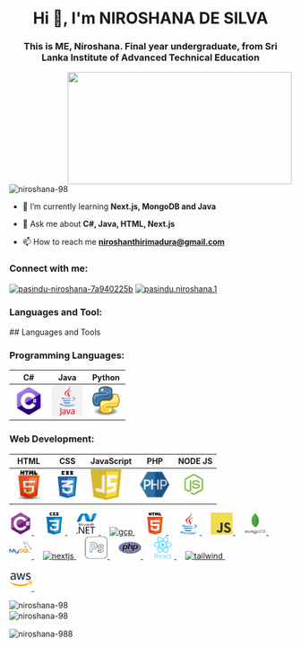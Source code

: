 <h1 align="center">Hi 👋, I'm NIROSHANA DE SILVA</h1>
<h3 align="center">This is ME, Niroshana. Final year undergraduate, from Sri Lanka Institute of Advanced Technical Education</h3>

<img align="right" width="400" height="200" src="https://images.squarespace-cdn.com/content/v1/5769fc401b631bab1addb2ab/1541580611624-TE64QGKRJG8SWAIUS7NS/coding-freak.gif">

<p align="left"> <img src="https://komarev.com/ghpvc/?username=niroshana-98&label=Profile%20views&color=0e75b6&style=flat" alt="niroshana-98" /> </p>

- 🌱 I’m currently learning **Next.js, MongoDB and Java**

- 💬 Ask me about **C#, Java, HTML, Next.js**

- 📫 How to reach me **niroshanthirimadura@gmail.com**

<h3 align="left">Connect with me:</h3>
<p align="left">
<a href="https://linkedin.com/in/pasindu-niroshana-7a940225b" target="blank"><img align="center" src="https://raw.githubusercontent.com/rahuldkjain/github-profile-readme-generator/master/src/images/icons/Social/linked-in-alt.svg" alt="pasindu-niroshana-7a940225b" height="30" width="40" /></a>
<a href="https://fb.com/pasindu.niroshana.1" target="blank"><img align="center" src="https://raw.githubusercontent.com/rahuldkjain/github-profile-readme-generator/master/src/images/icons/Social/facebook.svg" alt="pasindu.niroshana.1" height="30" width="40" /></a>
</p>

<h3 align="left">Languages and Tool:</h3>
## Languages and Tools 
<div>
  
### Programming Languages:
| C# | Java | Python |
|----------|----------|----------|
|  <img src="https://github.com/Niroshana-98/Niroshana-98/blob/main/assets/c%23.png" title="C#"  alt="C#" width="55" height="55"/> |  <img src="https://github.com/Niroshana-98/Niroshana-98/blob/main/assets/java.png" title="Java"  alt="Java" width="55" height="55"/> |  <img src="https://github.com/Niroshana-98/Niroshana-98/blob/main/assets/Python.png" title="Python" alt="Python" width="55" height="55"/> |

### Web Development:
| HTML | CSS | JavaScript | PHP | NODE JS |
|----------|----------|----------|----------|----------|
|  <img src="https://github.com/Niroshana-98/Niroshana-98/blob/main/assets/HTML.png" title="HTML"  alt="HTML" width="55" height="55"/> |  <img src="https://github.com/Niroshana-98/Niroshana-98/blob/main/assets/CSS.png" title="CSS"  alt="CSS" width="55" height="55"/> |  <img src="https://github.com/Niroshana-98/Niroshana-98/blob/main/assets/JavaScript.png" title="JavaScript" alt="JavaScript" width="55" height="55"/> |  <img src="https://github.com/Niroshana-98/Niroshana-98/blob/main/assets/php_PNG36.png" title="PHP" alt="PHPt" width="55" height="55"/> |  <img src="https://github.com/Niroshana-98/Niroshana-98/blob/main/assets/NodeJS.png" title="node" alt="node" width="55" height="55"/> |

</div>
<a href="https://www.w3schools.com/cs/" target="_blank" rel="noreferrer"> <img src="https://raw.githubusercontent.com/devicons/devicon/master/icons/csharp/csharp-original.svg" alt="csharp" width="40" height="40"/> </a>&nbsp; &nbsp;
<a href="https://www.w3schools.com/css/" target="_blank" rel="noreferrer"> <img src="https://raw.githubusercontent.com/devicons/devicon/master/icons/css3/css3-original-wordmark.svg" alt="css3" width="40" height="40"/> </a>&nbsp; &nbsp; 
<a href="https://dotnet.microsoft.com/" target="_blank" rel="noreferrer"> <img src="https://raw.githubusercontent.com/devicons/devicon/master/icons/dot-net/dot-net-original-wordmark.svg" alt="dotnet" width="40" height="40"/> </a>&nbsp; &nbsp;
<a href="https://cloud.google.com" target="_blank" rel="noreferrer"> <img src="https://www.vectorlogo.zone/logos/google_cloud/google_cloud-icon.svg" alt="gcp" width="40" height="40"/> </a> &nbsp; &nbsp;
<a href="https://www.w3.org/html/" target="_blank" rel="noreferrer"> <img src="https://raw.githubusercontent.com/devicons/devicon/master/icons/html5/html5-original-wordmark.svg" alt="html5" width="40" height="40"/> </a> &nbsp; &nbsp;
<a href="https://www.java.com" target="_blank" rel="noreferrer"> <img src="https://raw.githubusercontent.com/devicons/devicon/master/icons/java/java-original.svg" alt="java" width="40" height="40"/> </a> &nbsp; &nbsp;
<a href="https://developer.mozilla.org/en-US/docs/Web/JavaScript" target="_blank" rel="noreferrer"> <img src="https://raw.githubusercontent.com/devicons/devicon/master/icons/javascript/javascript-original.svg" alt="javascript" width="40" height="40"/> </a>&nbsp; &nbsp; 
<a href="https://www.mongodb.com/" target="_blank" rel="noreferrer"> <img src="https://raw.githubusercontent.com/devicons/devicon/master/icons/mongodb/mongodb-original-wordmark.svg" alt="mongodb" width="40" height="40"/> </a> &nbsp; &nbsp;
<a href="https://www.mysql.com/" target="_blank" rel="noreferrer"> <img src="https://raw.githubusercontent.com/devicons/devicon/master/icons/mysql/mysql-original-wordmark.svg" alt="mysql" width="40" height="40"/> </a>&nbsp; &nbsp;
<a href="https://nextjs.org/" target="_blank" rel="noreferrer"> <img src="https://cdn.worldvectorlogo.com/logos/nextjs-2.svg" alt="nextjs" width="40" height="40"/> </a> &nbsp; &nbsp;
<a href="https://www.photoshop.com/en" target="_blank" rel="noreferrer"> <img src="https://raw.githubusercontent.com/devicons/devicon/master/icons/photoshop/photoshop-line.svg" alt="photoshop" width="40" height="40"/> </a> &nbsp; &nbsp;
<a href="https://www.php.net" target="_blank" rel="noreferrer"> <img src="https://raw.githubusercontent.com/devicons/devicon/master/icons/php/php-original.svg" alt="php" width="40" height="40"/> </a>&nbsp; &nbsp;
<a href="https://reactjs.org/" target="_blank" rel="noreferrer"> <img src="https://raw.githubusercontent.com/devicons/devicon/master/icons/react/react-original-wordmark.svg" alt="react" width="40" height="40"/> </a>&nbsp; &nbsp;
<a href="https://tailwindcss.com/" target="_blank" rel="noreferrer"> <img src="https://www.vectorlogo.zone/logos/tailwindcss/tailwindcss-icon.svg" alt="tailwind" width="40" height="40"/> </a>&nbsp; &nbsp; </p>
<p align="left"> <a href="https://aws.amazon.com" target="_blank" rel="noreferrer"> <img src="https://raw.githubusercontent.com/devicons/devicon/master/icons/amazonwebservices/amazonwebservices-original-wordmark.svg" alt="aws" width="40" height="40"/> </a> &nbsp; &nbsp;

<p><img align="left" width="420" src="https://github-readme-stats.vercel.app/api/top-langs?username=niroshana-98&show_icons=true&locale=en&layout=compact" alt="niroshana-98" /></p>

<p>&nbsp;<img align="center" src="https://github-readme-stats.vercel.app/api?username=niroshana-98&show_icons=true&locale=en" alt="niroshana-98" /></p>


<p><img align="center" src="https://github-readme-streak-stats.herokuapp.com/?user=niroshana-98&" alt="niroshana-988" /></p>

